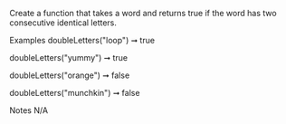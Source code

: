 Create a function that takes a word and returns true if the word has two consecutive identical letters.

Examples
doubleLetters("loop") ➞ true

doubleLetters("yummy") ➞ true

doubleLetters("orange") ➞ false

doubleLetters("munchkin") ➞ false

Notes
N/A
